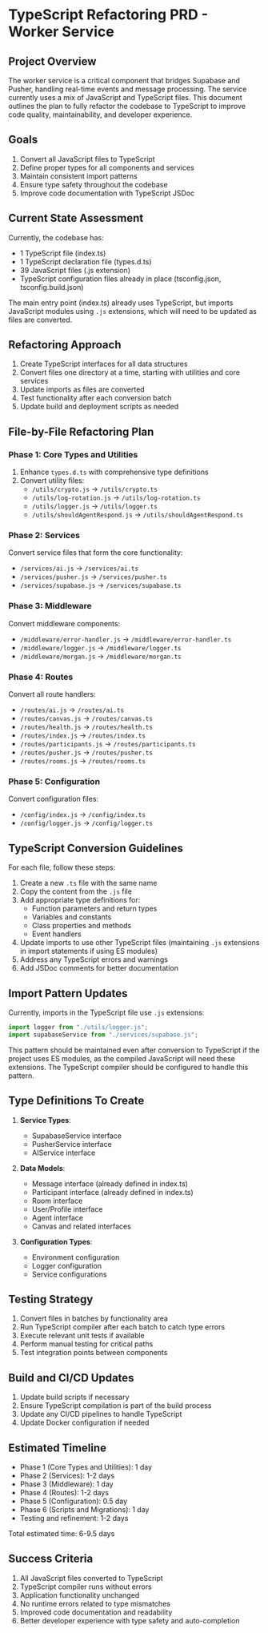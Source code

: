 # TypeScript Refactoring PRD - Worker Service

## Project Overview

The worker service is a critical component that bridges Supabase and Pusher, handling real-time events and message processing. The service currently uses a mix of JavaScript and TypeScript files. This document outlines the plan to fully refactor the codebase to TypeScript to improve code quality, maintainability, and developer experience.

## Goals

1. Convert all JavaScript files to TypeScript
2. Define proper types for all components and services
3. Maintain consistent import patterns
4. Ensure type safety throughout the codebase
5. Improve code documentation with TypeScript JSDoc

## Current State Assessment

Currently, the codebase has:

- 1 TypeScript file (index.ts)
- 1 TypeScript declaration file (types.d.ts)
- 39 JavaScript files (.js extension)
- TypeScript configuration files already in place (tsconfig.json, tsconfig.build.json)

The main entry point (index.ts) already uses TypeScript, but imports JavaScript modules using `.js` extensions, which will need to be updated as files are converted.

## Refactoring Approach

1. Create TypeScript interfaces for all data structures
2. Convert files one directory at a time, starting with utilities and core services
3. Update imports as files are converted
4. Test functionality after each conversion batch
5. Update build and deployment scripts as needed

## File-by-File Refactoring Plan

### Phase 1: Core Types and Utilities

1. Enhance `types.d.ts` with comprehensive type definitions
2. Convert utility files:
   - `/utils/crypto.js` → `/utils/crypto.ts`
   - `/utils/log-rotation.js` → `/utils/log-rotation.ts`
   - `/utils/logger.js` → `/utils/logger.ts`
   - `/utils/shouldAgentRespond.js` → `/utils/shouldAgentRespond.ts`

### Phase 2: Services

Convert service files that form the core functionality:

- `/services/ai.js` → `/services/ai.ts`
- `/services/pusher.js` → `/services/pusher.ts`
- `/services/supabase.js` → `/services/supabase.ts`

### Phase 3: Middleware

Convert middleware components:

- `/middleware/error-handler.js` → `/middleware/error-handler.ts`
- `/middleware/logger.js` → `/middleware/logger.ts`
- `/middleware/morgan.js` → `/middleware/morgan.ts`

### Phase 4: Routes

Convert all route handlers:

- `/routes/ai.js` → `/routes/ai.ts`
- `/routes/canvas.js` → `/routes/canvas.ts`
- `/routes/health.js` → `/routes/health.ts`
- `/routes/index.js` → `/routes/index.ts`
- `/routes/participants.js` → `/routes/participants.ts`
- `/routes/pusher.js` → `/routes/pusher.ts`
- `/routes/rooms.js` → `/routes/rooms.ts`

### Phase 5: Configuration

Convert configuration files:

- `/config/index.js` → `/config/index.ts`
- `/config/logger.js` → `/config/logger.ts`

## TypeScript Conversion Guidelines

For each file, follow these steps:

1. Create a new `.ts` file with the same name
2. Copy the content from the `.js` file
3. Add appropriate type definitions for:
   - Function parameters and return types
   - Variables and constants
   - Class properties and methods
   - Event handlers
4. Update imports to use other TypeScript files (maintaining `.js` extensions in import statements if using ES modules)
5. Address any TypeScript errors and warnings
6. Add JSDoc comments for better documentation

## Import Pattern Updates

Currently, imports in the TypeScript file use `.js` extensions:

```typescript
import logger from "./utils/logger.js";
import supabaseService from "./services/supabase.js";
```

This pattern should be maintained even after conversion to TypeScript if the project uses ES modules, as the compiled JavaScript will need these extensions. The TypeScript compiler should be configured to handle this pattern.

## Type Definitions To Create

1. **Service Types**:

   - SupabaseService interface
   - PusherService interface
   - AIService interface

2. **Data Models**:

   - Message interface (already defined in index.ts)
   - Participant interface (already defined in index.ts)
   - Room interface
   - User/Profile interface
   - Agent interface
   - Canvas and related interfaces

3. **Configuration Types**:
   - Environment configuration
   - Logger configuration
   - Service configurations

## Testing Strategy

1. Convert files in batches by functionality area
2. Run TypeScript compiler after each batch to catch type errors
3. Execute relevant unit tests if available
4. Perform manual testing for critical paths
5. Test integration points between components

## Build and CI/CD Updates

1. Update build scripts if necessary
2. Ensure TypeScript compilation is part of the build process
3. Update any CI/CD pipelines to handle TypeScript
4. Update Docker configuration if needed

## Estimated Timeline

- Phase 1 (Core Types and Utilities): 1 day
- Phase 2 (Services): 1-2 days
- Phase 3 (Middleware): 1 day
- Phase 4 (Routes): 1-2 days
- Phase 5 (Configuration): 0.5 day
- Phase 6 (Scripts and Migrations): 1 day
- Testing and refinement: 1-2 days

Total estimated time: 6-9.5 days

## Success Criteria

1. All JavaScript files converted to TypeScript
2. TypeScript compiler runs without errors
3. Application functionality unchanged
4. No runtime errors related to type mismatches
5. Improved code documentation and readability
6. Better developer experience with type safety and auto-completion
